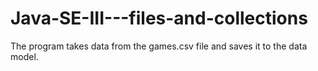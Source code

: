 # Java-SE-III---files-and-collections

The program takes data from the games.csv file and saves it to the data model. 
